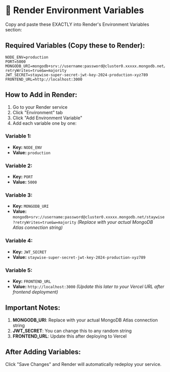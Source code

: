 # 🔧 Render Environment Variables

Copy and paste these EXACTLY into Render's Environment Variables section:

## Required Variables (Copy these to Render):

```
NODE_ENV=production
PORT=5000
MONGODB_URI=mongodb+srv://username:password@cluster0.xxxxx.mongodb.net/staywise?retryWrites=true&w=majority
JWT_SECRET=staywise-super-secret-jwt-key-2024-production-xyz789
FRONTEND_URL=http://localhost:3000
```

## How to Add in Render:

1. Go to your Render service
2. Click "Environment" tab
3. Click "Add Environment Variable"
4. Add each variable one by one:

### Variable 1:
- **Key:** `NODE_ENV`
- **Value:** `production`

### Variable 2:
- **Key:** `PORT`
- **Value:** `5000`

### Variable 3:
- **Key:** `MONGODB_URI`
- **Value:** `mongodb+srv://username:password@cluster0.xxxxx.mongodb.net/staywise?retryWrites=true&w=majority`
*(Replace with your actual MongoDB Atlas connection string)*

### Variable 4:
- **Key:** `JWT_SECRET`
- **Value:** `staywise-super-secret-jwt-key-2024-production-xyz789`

### Variable 5:
- **Key:** `FRONTEND_URL`
- **Value:** `http://localhost:3000`
*(Update this later to your Vercel URL after frontend deployment)*

## Important Notes:

1. **MONGODB_URI**: Replace with your actual MongoDB Atlas connection string
2. **JWT_SECRET**: You can change this to any random string
3. **FRONTEND_URL**: Update this after deploying to Vercel

## After Adding Variables:
Click "Save Changes" and Render will automatically redeploy your service.
